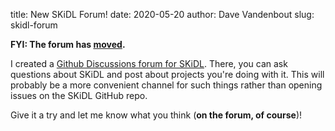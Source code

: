 title: New SKiDL Forum!
date: 2020-05-20
author: Dave Vandenbout
slug: skidl-forum

**FYI: The forum has [moved](https://github.com/devbisme/skidl/discussions).**

I created a [Github Discussions forum for SKiDL](https://github.com/devbisme/skidl/discussions).
There, you can ask questions about SKiDL and post about projects you're doing with it.
This will probably be a more convenient channel for such things rather
than opening issues on the SKiDL GitHub repo.

Give it a try and let me know what you think (**on the forum, of course**)!
